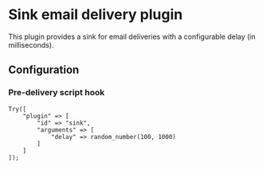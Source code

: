 # Sink email delivery plugin

This plugin provides a sink for email deliveries with a configurable delay (in milliseconds).

## Configuration

### Pre-delivery script hook

```
Try([
    "plugin" => [
        "id" => "sink",
        "arguments" => [
            "delay" => random_number(100, 1000)
        ]
    ]
]);
```
